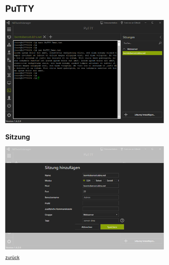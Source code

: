 # PuTTY


![PuTTY](../../_images/PuTTY.de-DE.png)

## Sitzung

![PuTTY_Session](../../_images/PuTTY_Session.de-DE.png)

[zurück](../README.md)